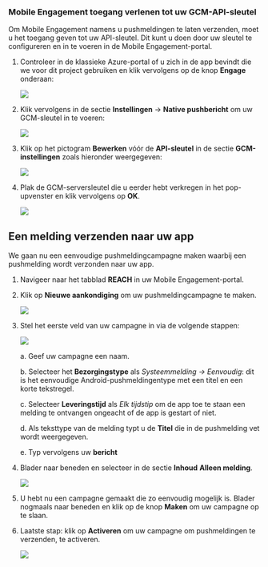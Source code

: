 ### <a name="grant-mobile-engagement-access-to-your-gcm-api-key"></a>Mobile Engagement toegang verlenen tot uw GCM-API-sleutel
Om Mobile Engagement namens u pushmeldingen te laten verzenden, moet u het toegang geven tot uw API-sleutel. Dit kunt u doen door uw sleutel te configureren en in te voeren in de Mobile Engagement-portal.

1. Controleer in de klassieke Azure-portal of u zich in de app bevindt die we voor dit project gebruiken en klik vervolgens op de knop **Engage** onderaan:
   
    ![](./media/mobile-engagement-android-send-push/engage-button.png)
2. Klik vervolgens in de sectie **Instellingen** -> **Native pushbericht** om uw GCM-sleutel in te voeren:
   
    ![](./media/mobile-engagement-android-send-push/engagement-portal.png)
3. Klik op het pictogram **Bewerken** vóór de **API-sleutel** in de sectie **GCM-instellingen** zoals hieronder weergegeven:
   
    ![](./media/mobile-engagement-android-send-push/native-push-settings.png)
4. Plak de GCM-serversleutel die u eerder hebt verkregen in het pop-upvenster en klik vervolgens op **OK**.
   
    ![](./media/mobile-engagement-android-send-push/api-key.png)

## <a id="send"></a>Een melding verzenden naar uw app
We gaan nu een eenvoudige pushmeldingcampagne maken waarbij een pushmelding wordt verzonden naar uw app.

1. Navigeer naar het tabblad **REACH** in uw Mobile Engagement-portal.
2. Klik op **Nieuwe aankondiging** om uw pushmeldingcampagne te maken.
   
    ![](./media/mobile-engagement-android-send-push/new-announcement.png)
3. Stel het eerste veld van uw campagne in via de volgende stappen:
   
    ![](./media/mobile-engagement-android-send-push/campaign-first-params.png)
   
    a. Geef uw campagne een naam.
   
    b. Selecteer het **Bezorgingstype** als *Systeemmelding -> Eenvoudig*: dit is het eenvoudige Android-pushmeldingentype met een titel en een korte tekstregel.
   
    c. Selecteer **Leveringstijd** als *Elk tijdstip* om de app toe te staan een melding te ontvangen ongeacht of de app is gestart of niet.
   
    d. Als teksttype van de melding typt u de **Titel** die in de pushmelding vet wordt weergegeven.
   
    e. Typ vervolgens uw **bericht**
4. Blader naar beneden en selecteer in de sectie **Inhoud** **Alleen melding**.
   
    ![](./media/mobile-engagement-android-send-push/campaign-content.png)
5. U hebt nu een campagne gemaakt die zo eenvoudig mogelijk is. Blader nogmaals naar beneden en klik op de knop **Maken** om uw campagne op te slaan.
6. Laatste stap: klik op **Activeren** om uw campagne om pushmeldingen te verzenden, te activeren.
   
    ![](./media/mobile-engagement-android-send-push/campaign-activate.png)

